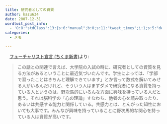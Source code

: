 ```yaml
---
title: 研究者としての資質
author: kazu634
date: 2007-12-31
wordtwit_post_info:
  - 'O:8:"stdClass":13:{s:6:"manual";b:0;s:11:"tweet_times";i:1;s:5:"delay";i:0;s:7:"enabled";i:1;s:10:"separation";s:2:"60";s:7:"version";s:3:"3.7";s:14:"tweet_template";b:0;s:6:"status";i:2;s:6:"result";a:0:{}s:13:"tweet_counter";i:2;s:13:"tweet_log_ids";a:1:{i:0;i:3559;}s:9:"hash_tags";a:0:{}s:8:"accounts";a:1:{i:0;s:7:"kazu634";}}'
categories:
  - メモ

---
```

<div class="section">
<p>
    　<a href="http://d.hatena.ne.jp/asin/4480063617" onclick="__gaTracker('send', 'event', 'outbound-article', 'http://d.hatena.ne.jp/asin/4480063617', 'フューチャリスト宣言 (ちくま新書)');">フューチャリスト宣言 (ちくま新書)</a>より:
</p>
  
<blockquote>
<p>
      この話との関連で言えば、大学院の入試の時に、研究者としての資質を見る方法があるということに最近気づいたんです。学生によっては、「学部で習ったことはきちんと理解できています」とか言って数式を解いてみせる人がいるんだけれど、そういう人はまずダメで研究者になる資質を持っている人というのは、野次馬的にいろんな方面に興味を持っている人だと思う。それは脳科学の「心の理論」すなわち、他者の心を読み取ったり、あるいは共感する能力と関係している。共感力とは、とんがった知性においても大事です。みんなが興味を持っていることに野次馬的な関心を持っている人は資質が高いです。
</p>
</blockquote>
</div>
